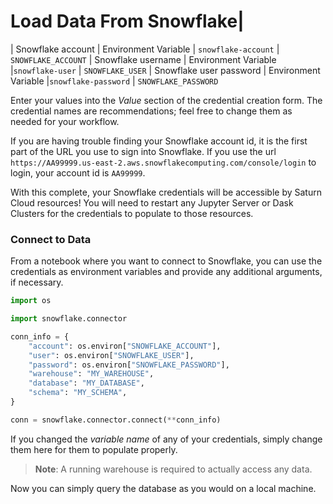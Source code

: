 # Load Data From Snowflake|
| Snowflake account   | Environment Variable  | `snowflake-account` | `SNOWFLAKE_ACCOUNT` 
| Snowflake username | Environment Variable  |`snowflake-user`  | `SNOWFLAKE_USER`
| Snowflake user password  | Environment Variable  |`snowflake-password`  | `SNOWFLAKE_PASSWORD`

Enter your values into the *Value* section of the credential creation form. The credential names are recommendations; feel free to change them as needed for your workflow.

If you are having trouble finding your Snowflake account id, it is the first part of the URL you use to sign into Snowflake. If you use the url `https://AA99999.us-east-2.aws.snowflakecomputing.com/console/login` to login, your account id is `AA99999`.

With this complete, your Snowflake credentials will be accessible by Saturn Cloud resources! You will need to restart any Jupyter Server or Dask Clusters for the credentials to populate to those resources.

### Connect to Data

From a notebook where you want to connect to Snowflake, you can use the credentials as environment variables and provide any additional arguments, if necessary.


```python
import os

import snowflake.connector

conn_info = {
    "account": os.environ["SNOWFLAKE_ACCOUNT"],
    "user": os.environ["SNOWFLAKE_USER"],
    "password": os.environ["SNOWFLAKE_PASSWORD"],
    "warehouse": "MY_WAREHOUSE",
    "database": "MY_DATABASE",
    "schema": "MY_SCHEMA",
}

conn = snowflake.connector.connect(**conn_info)
```

If you changed the *variable name* of any of your credentials, simply change them here for them to populate properly.

> **Note**: A running warehouse is required to actually access any data.

Now you can simply query the database as you would on a local machine.

```
